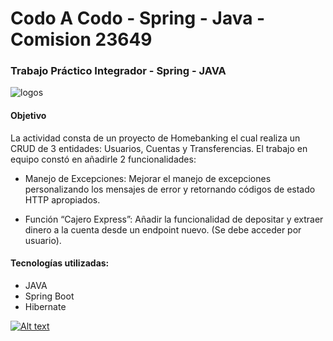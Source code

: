 # Codo A Codo - Spring - Java - Comision 23649

### Trabajo Práctico Integrador - Spring - JAVA
![logos](https://github.com/23649-Spring-Codo-a-Codo/C23649-Grupo2-TPIntegrador/assets/95290077/0e57374b-751a-4830-9e70-b06d3b0fba66)

#### Objetivo
La actividad consta de un proyecto de Homebanking el cual realiza un CRUD de 3 entidades: Usuarios, Cuentas y Transferencias.
El trabajo en equipo constó en añadirle 2 funcionalidades:

-	Manejo de Excepciones:
Mejorar el manejo de excepciones personalizando los mensajes de error y retornando códigos de estado HTTP apropiados.

- Función “Cajero Express”:
Añadir la funcionalidad de depositar y extraer dinero a la cuenta desde un endpoint nuevo. (Se debe acceder por usuario).

  
#### Tecnologías utilizadas:
- JAVA
- Spring Boot
- Hibernate


[![Alt text](https://img.youtube.com/vi/Hilw2kEjNYA/0.jpg)](https://www.youtube.com/watch?v=Hilw2kEjNYA)
